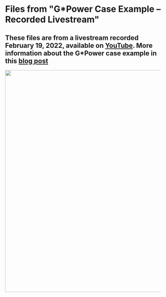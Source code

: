 # Files from "G*Power Case Example – Recorded Livestream"

##  These files are from a livestream recorded February 19, 2022, available on [YouTube](https://youtu.be/vW7V-2BCUaE). More information about the G*Power case example in this [blog post](https://dethwench.com/gpower-case-example-shows-how-to-calculate-sample-size/)

<p align="center">
<a href="https://youtu.be/vW7V-2BCUaE" target="_blank">
  <img width="720"  border="0" align="center"  src="https://dethwench.com/wp-content/uploads/2022/04/Banner_Livestream-Power-Calculation-Case-Study.jpg">
</a>
  <p align="center">
